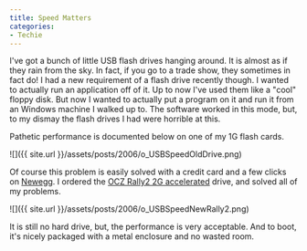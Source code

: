 ```yaml
---
title: Speed Matters
categories:
- Techie
---
```


I've got a bunch of little USB flash drives hanging around. It is almost as if they rain from the sky. In fact, if you go to a trade show, they sometimes in fact do! I had a new requirement of a flash drive recently though. I wanted to actually run an application off of it. Up to now I've used them like a "cool" floppy disk. But now I wanted to actually put a program on it and run it from an Windows machine I walked up to. The software worked in this mode, but, to my dismay the flash drives I had were horrible at this.

Pathetic performance is documented below on one of my 1G flash cards.

![]({{ site.url }}/assets/posts/2006/o_USBSpeedOldDrive.png)

Of course this problem is easily solved with a credit card and a few clicks on [Newegg](http://www.newegg.com/). I ordered the [OCZ Rally2 2G accelerated](http://www.newegg.com/Product/Product.asp?Item=N82E16820227112) drive, and solved all of my problems.

![]({{ site.url }}/assets/posts/2006/o_USBSpeedNewRally2.png)

It is still no hard drive, but, the performance is very acceptable. And to boot, it's nicely packaged with a metal enclosure and no wasted room.

